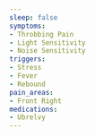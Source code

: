 ```yaml
---
sleep: false
symptoms:
- Throbbing Pain
- Light Sensitivity
- Noise Sensitivity
triggers:
- Stress
- Fever
- Rebound
pain_areas:
- Front Right
medications:
- Ubrelvy
---
```

